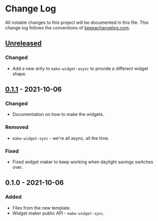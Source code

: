# Change Log
All notable changes to this project will be documented in this file. This change log follows the conventions of [keepachangelog.com](http://keepachangelog.com/).

## [Unreleased]
### Changed
- Add a new arity to `make-widget-async` to provide a different widget shape.

## [0.1.1] - 2021-10-06
### Changed
- Documentation on how to make the widgets.

### Removed
- `make-widget-sync` - we're all async, all the time.

### Fixed
- Fixed widget maker to keep working when daylight savings switches over.

## 0.1.0 - 2021-10-06
### Added
- Files from the new template.
- Widget maker public API - `make-widget-sync`.

[Unreleased]: https://github.com/your-name/clj-jdbc/compare/0.1.1...HEAD
[0.1.1]: https://github.com/your-name/clj-jdbc/compare/0.1.0...0.1.1
